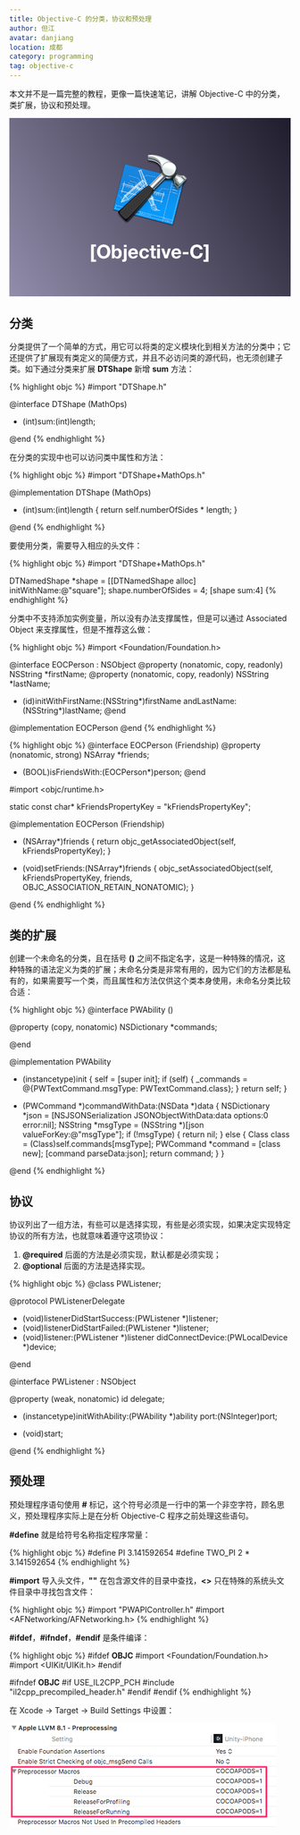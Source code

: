 ```yaml
---
title: Objective-C 的分类，协议和预处理
author: 但江
avatar: danjiang
location: 成都 
category: programming
tag: objective-c
---
```


本文并不是一篇完整的教程，更像一篇快速笔记，讲解 Objective-C 中的分类，类扩展，协议和预处理。

![Objective C](/images/objective-c.png)

## 分类

分类提供了一个简单的方式，用它可以将类的定义模块化到相关方法的分类中；它还提供了扩展现有类定义的简便方式，并且不必访问类的源代码，也无须创建子类。如下通过分类来扩展 **DTShape** 新增 **sum** 方法：

{% highlight objc %}
#import "DTShape.h"

@interface DTShape (MathOps)

- (int)sum:(int)length;

@end
{% endhighlight %}

在分类的实现中也可以访问类中属性和方法：

{% highlight objc %}
#import "DTShape+MathOps.h"

@implementation DTShape (MathOps)

- (int)sum:(int)length {
  return self.numberOfSides * length;
}

@end
{% endhighlight %}

要使用分类，需要导入相应的头文件：

{% highlight objc %}
#import "DTShape+MathOps.h"

DTNamedShape *shape = [[DTNamedShape alloc] initWithName:@"square"];
shape.numberOfSides = 4;
[shape sum:4]
{% endhighlight %}

分类中不支持添加实例变量，所以没有办法支撑属性，但是可以通过 Associated Object 来支撑属性，但是不推荐这么做：

{% highlight objc %}
#import <Foundation/Foundation.h>

@interface EOCPerson : NSObject
@property (nonatomic, copy, readonly) NSString *firstName;
@property (nonatomic, copy, readonly) NSString *lastName;

- (id)initWithFirstName:(NSString*)firstName 
            andLastName:(NSString*)lastName;
@end

@implementation EOCPerson
@end
{% endhighlight %}

{% highlight objc %}
@interface EOCPerson (Friendship)
@property (nonatomic, strong) NSArray *friends;
- (BOOL)isFriendsWith:(EOCPerson*)person;
@end


#import <objc/runtime.h>

static const char* kFriendsPropertyKey = "kFriendsPropertyKey";

@implementation EOCPerson (Friendship)

- (NSArray*)friends {
    return objc_getAssociatedObject(self, kFriendsPropertyKey);
}

- (void)setFriends:(NSArray*)friends {
    objc_setAssociatedObject(self, kFriendsPropertyKey, friends, OBJC_ASSOCIATION_RETAIN_NONATOMIC);
}

@end
{% endhighlight %}

## 类的扩展

创建一个未命名的分类，且在括号 **()** 之间不指定名字，这是一种特殊的情况，这种特殊的语法定义为类的扩展；未命名分类是非常有用的，因为它们的方法都是私有的，如果需要写一个类，而且属性和方法仅供这个类本身使用，未命名分类比较合适：

{% highlight objc %}
@interface PWAbility ()

@property (copy, nonatomic) NSDictionary *commands;

@end

@implementation PWAbility

- (instancetype)init {
  self = [super init];
  if (self) {
    _commands = @{PWTextCommand.msgType: PWTextCommand.class};
  }
  return self;
}

- (PWCommand *)commandWithData:(NSData *)data {
  NSDictionary *json = [NSJSONSerialization JSONObjectWithData:data options:0 error:nil];
  NSString *msgType = (NSString *)[json valueForKey:@"msgType"];
  if (!msgType) {
    return nil;
  } else {
    Class class = (Class)self.commands[msgType];
    PWCommand<PWCommandReceivable> *command = [class new];
    [command parseData:json];
    return command;
  }
}

@end
{% endhighlight %}

## 协议

协议列出了一组方法，有些可以是选择实现，有些是必须实现，如果决定实现特定协议的所有方法，也就意味着遵守这项协议：

1. **@required** 后面的方法是必须实现，默认都是必须实现；
2. **@optional** 后面的方法是选择实现。

{% highlight objc %}
@class PWListener;

@protocol PWListenerDelegate <NSObject>

- (void)listenerDidStartSuccess:(PWListener *)listener;
- (void)listenerDidStartFailed:(PWListener *)listener;
- (void)listener:(PWListener *)listener didConnectDevice:(PWLocalDevice *)device;

@end

@interface PWListener : NSObject

@property (weak, nonatomic) id<PWListenerDelegate> delegate;

- (instancetype)initWithAbility:(PWAbility *)ability port:(NSInteger)port;

- (void)start;

@end
{% endhighlight %}

## 预处理

预处理程序语句使用 **#** 标记，这个符号必须是一行中的第一个非空字符，顾名思义，预处理程序实际上是在分析 Objective-C 程序之前处理这些语句。

**#define** 就是给符号名称指定程序常量：

{% highlight objc %}
#define PI 3.141592654
#define TWO_PI 2 * 3.141592654
{% endhighlight %}

**#import** 导入头文件，**""** 在包含源文件的目录中查找，**<>** 只在特殊的系统头文件目录中寻找包含文件：

{% highlight objc %}
#import "PWAPIController.h"
#import <AFNetworking/AFNetworking.h>
{% endhighlight %}

**#ifdef**，**#ifndef**，**#endif** 是条件编译：

{% highlight objc %}
#ifdef __OBJC__
  #import <Foundation/Foundation.h>
  #import <UIKit/UIKit.h>
#endif

#ifndef __OBJC__
  #if USE_IL2CPP_PCH
    #include "il2cpp_precompiled_header.h"
  #endif
#endif
{% endhighlight %}

在 Xcode -> Target -> Build Settings 中设置：

![Objective C Preprocessor Macros](/images/objective-c-preprocessor-macros.png)
